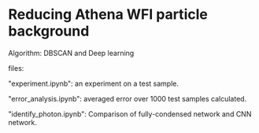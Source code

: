 # Reducing Athena WFI particle background

Algorithm: DBSCAN and Deep learning

files:

"experiment.ipynb": an experiment on a test sample.

"error_analysis.ipynb": averaged error over 1000 test samples calculated.

"identify_photon.ipynb": Comparison of fully-condensed network and CNN network. 
